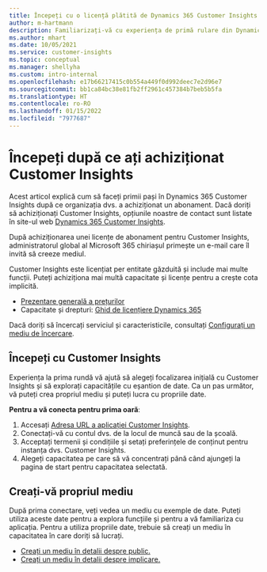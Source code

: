 ```yaml
---
title: Începeți cu o licență plătită de Dynamics 365 Customer Insights
author: m-hartmann
description: Familiarizați-vă cu experiența de primă rulare din Dynamics 365 Customer Insights și explorați capacitățile sale.
ms.author: mhart
ms.date: 10/05/2021
ms.service: customer-insights
ms.topic: conceptual
ms.manager: shellyha
ms.custom: intro-internal
ms.openlocfilehash: e17b66217415c0b554a449f0d992deec7e2d96e7
ms.sourcegitcommit: bb1ca84bc38e81fb2ff2961c457384b7beb5b5fa
ms.translationtype: HT
ms.contentlocale: ro-RO
ms.lasthandoff: 01/15/2022
ms.locfileid: "7977687"
---
```

# <a name="get-started-after-purchasing-customer-insights"></a>Începeți după ce ați achiziționat Customer Insights

Acest articol explică cum să faceți primii pași în Dynamics 365 Customer Insights după ce organizația dvs. a achiziționat un abonament. Dacă doriți să achiziționați Customer Insights, opțiunile noastre de contact sunt listate în site-ul web [Dynamics 365 Customer Insights](https://dynamics.microsoft.com/ai/customer-insights/). 

După achiziționarea unei licențe de abonament pentru Customer Insights, administratorul global al Microsoft 365 chiriașul primește un e-mail care îl invită să creeze mediul. 

Customer Insights este licențiat per entitate găzduită și include mai multe funcții. Puteți achiziționa mai multă capacitate și licențe pentru a crește cota implicită. 
- [Prezentare generală a prețurilor](https://dynamics.microsoft.com/ai/customer-insights/pricing/)
- Capacitate și drepturi: [Ghid de licențiere Dynamics 365](https://go.microsoft.com/fwlink/?LinkId=866544)

Dacă doriți să încercați serviciul și caracteristicile, consultați [Configurați un mediu de încercare](trial-signup.md).

## <a name="start-with-customer-insights"></a>Începeți cu Customer Insights

Experiența la prima rundă vă ajută să alegeți focalizarea inițială cu Customer Insights și să explorați capacitățile cu eșantion de date. Ca un pas următor, vă puteți crea propriul mediu și puteți lucra cu propriile date.

**Pentru a vă conecta pentru prima oară**:

1. Accesați [Adresa URL a aplicației Customer Insights](https://home.ci.ai.dynamics.com).
1. Conectați-vă cu contul dvs. de la locul de muncă sau de la școală. 
1. Acceptați termenii și condițiile și setați preferințele de conținut pentru instanța dvs. Customer Insights.
1. Alegeți capacitatea pe care să vă concentrați până când ajungeți la pagina de start pentru capacitatea selectată.

## <a name="create-your-own-environment"></a>Creați-vă propriul mediu

După prima conectare, veți vedea un mediu cu exemple de date. Puteți utiliza aceste date pentru a explora funcțiile și pentru a vă familiariza cu aplicația. Pentru a utiliza propriile date, trebuie să creați un mediu în capacitatea în care doriți să lucrați.

- [Creați un mediu în detalii despre public.](audience-insights/get-started-paid.md)
- [Creați un mediu în detalii despre implicare.](engagement-insights/create-new-environment.md) 



